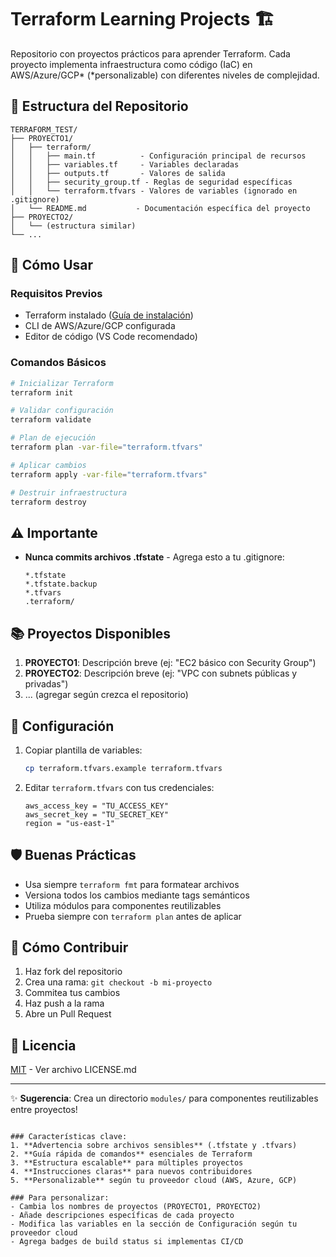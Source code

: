 # Terraform Learning Projects 🏗️

Repositorio con proyectos prácticos para aprender Terraform. Cada proyecto implementa infraestructura como código (IaC) en AWS/Azure/GCP* (*personalizable) con diferentes niveles de complejidad.

## 📂 Estructura del Repositorio

```
TERRAFORM_TEST/
├── PROYECTO1/
│   ├── terraform/
│   │   ├── main.tf          - Configuración principal de recursos
│   │   ├── variables.tf     - Variables declaradas
│   │   ├── outputs.tf       - Valores de salida
│   │   ├── security_group.tf - Reglas de seguridad específicas
│   │   └── terraform.tfvars - Valores de variables (ignorado en .gitignore)
│   └── README.md           - Documentación específica del proyecto
├── PROYECTO2/
│   └── (estructura similar)
└── ...
```

## 🚀 Cómo Usar

### Requisitos Previos
- Terraform instalado ([Guía de instalación](https://learn.hashicorp.com/tutorials/terraform/install-cli))
- CLI de AWS/Azure/GCP configurada
- Editor de código (VS Code recomendado)

### Comandos Básicos
```bash
# Inicializar Terraform
terraform init

# Validar configuración
terraform validate

# Plan de ejecución
terraform plan -var-file="terraform.tfvars"

# Aplicar cambios
terraform apply -var-file="terraform.tfvars"

# Destruir infraestructura
terraform destroy
```

## ⚠️ Importante
- **Nunca commits archivos .tfstate** - Agrega esto a tu .gitignore:
  ```
  *.tfstate
  *.tfstate.backup
  *.tfvars
  .terraform/
  ```

## 📚 Proyectos Disponibles
1. **PROYECTO1**: Descripción breve (ej: "EC2 básico con Security Group")
2. **PROYECTO2**: Descripción breve (ej: "VPC con subnets públicas y privadas")
3. ... (agregar según crezca el repositorio)

## 🔧 Configuración
1. Copiar plantilla de variables:
   ```bash
   cp terraform.tfvars.example terraform.tfvars
   ```
2. Editar `terraform.tfvars` con tus credenciales:
   ```hcl
   aws_access_key = "TU_ACCESS_KEY"
   aws_secret_key = "TU_SECRET_KEY"
   region = "us-east-1"
   ```

## 🛡️ Buenas Prácticas
- Usa siempre `terraform fmt` para formatear archivos
- Versiona todos los cambios mediante tags semánticos
- Utiliza módulos para componentes reutilizables
- Prueba siempre con `terraform plan` antes de aplicar

## 🤝 Cómo Contribuir
1. Haz fork del repositorio
2. Crea una rama: `git checkout -b mi-proyecto`
3. Commitea tus cambios
4. Haz push a la rama
5. Abre un Pull Request

## 📄 Licencia
[MIT](https://choosealicense.com/licenses/mit/) - Ver archivo LICENSE.md

---

✨ **Sugerencia**: Crea un directorio `modules/` para componentes reutilizables entre proyectos!
```

### Características clave:
1. **Advertencia sobre archivos sensibles** (.tfstate y .tfvars)
2. **Guía rápida de comandos** esenciales de Terraform
3. **Estructura escalable** para múltiples proyectos
4. **Instrucciones claras** para nuevos contribuidores
5. **Personalizable** según tu proveedor cloud (AWS, Azure, GCP)

### Para personalizar:
- Cambia los nombres de proyectos (PROYECTO1, PROYECTO2)
- Añade descripciones específicas de cada proyecto
- Modifica las variables en la sección de Configuración según tu proveedor cloud
- Agrega badges de build status si implementas CI/CD